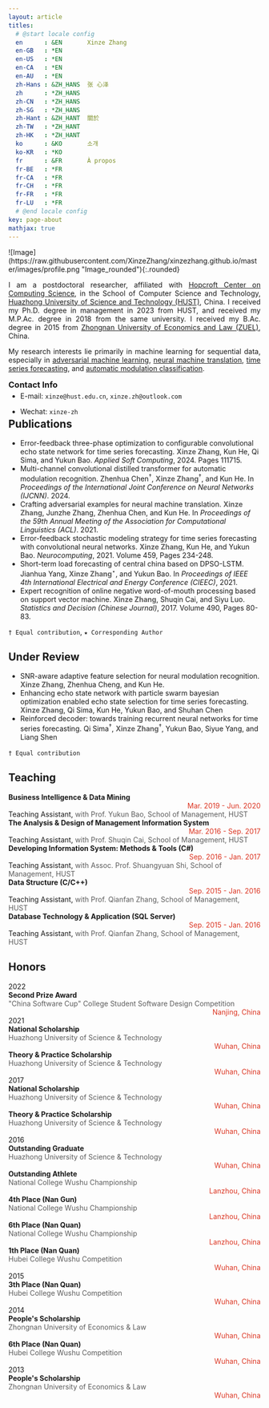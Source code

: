 ```yaml
---
layout: article
titles:
  # @start locale config
  en      : &EN       Xinze Zhang
  en-GB   : *EN
  en-US   : *EN
  en-CA   : *EN
  en-AU   : *EN
  zh-Hans : &ZH_HANS  张 心泽
  zh      : *ZH_HANS
  zh-CN   : *ZH_HANS
  zh-SG   : *ZH_HANS
  zh-Hant : &ZH_HANT  關於
  zh-TW   : *ZH_HANT
  zh-HK   : *ZH_HANT
  ko      : &KO       소개
  ko-KR   : *KO
  fr      : &FR       À propos
  fr-BE   : *FR
  fr-CA   : *FR
  fr-CH   : *FR
  fr-FR   : *FR
  fr-LU   : *FR
  # @end locale config
key: page-about
mathjax: true
---
```

<div class="grid-container">
<div class="grid grid--p-2">
<div class="cell cell--12 cell--md-3 " markdown='1'>
![Image](https://raw.githubusercontent.com/XinzeZhang/xinzezhang.github.io/master/images/profile.png "Image_rounded"){:.rounded}
</div>
<div class="cell cell--12 cell--md-auto" style="text-align: justify" markdown='1'>

I am a postdoctoral researcher, affiliated with [Hopcroft Center on Computing Science](http://mathcenter.hust.edu.cn/Research_Groups/John_Hopcroft_Lab_for_Data_Science.htm),  in the School of Computer Science and Technology, [Huazhong University of Science and Technology (HUST)](http://english.hust.edu.cn/), China. I received my Ph.D. degree in management in 2023 from HUST, and received my M.P.Ac. degree in 2018 from the same university. I received my B.Ac. degree in 2015 from [Zhongnan University of Economics and Law (ZUEL)](http://english.zuel.edu.cn//), China.

My research interests lie primarily in machine learning for sequential data, especially in [adversarial machine learning](https://en.wikipedia.org/wiki/Adversarial_machine_learning), [neural machine translation](https://en.wikipedia.org/wiki/Neural_machine_translation), [time series forecasting](https://en.wikipedia.org/wiki/Time_series#Prediction_and_forecasting), and [automatic modulation classification](https://link.springer.com/chapter/10.1007/978-3-319-44188-7_16).

<!-- Most recently, I focus on the adversarial attack for neural machine translation, randomness in deep neural network (DNN), and DNN based time series forecasting models. -->

</div>
</div>
</div>




<h3 style="margin-top: auto;margin-bottom: -10px;">Contact Info</h3>
<div class="grid grid--px-2" style="margin-top: -10px;margin-bottom: -25px;">
  <div class="cell cell--shrink" style="text-align: left" markdown="1">

- E-mail: `xinze@hust.edu.cn`, `xinze.zh@outlook.com`

</div>
  <div class="cell cell--shrink" style="text-align: left" markdown="1">


  - Wechat: `xinze-zh`

</div>
</div>


## Publications

- Error-feedback three-phase optimization to configurable convolutional echo state network for time series forecasting. <font color="#5D5D5D"><strong>Xinze Zhang</strong></font>, Kun He, Qi Sima, and Yukun Bao. *Applied Soft Computing*, 2024. Pages 111715.
- Multi-channel convolutional distilled transformer for automatic modulation recognition. Zhenhua Chen$^\dagger$, <font color="#5D5D5D"><strong>Xinze Zhang</strong></font>$^\dagger$, and Kun He. In *Proceedings of the International Joint Conference on Neural Networks (IJCNN)*. 2024.
- Crafting adversarial examples for neural machine translation. <font color="#5D5D5D"><strong>Xinze Zhang</strong></font>, Junzhe Zhang, Zhenhua Chen, and Kun He. In *Proceedings of the 59th Annual Meeting of the Association for Computational Linguistics (ACL)*. 2021.
- Error-feedback stochastic modeling strategy for time series forecasting with convolutional neural networks. <font color="#5D5D5D"><strong>Xinze Zhang</strong></font>, Kun He, and Yukun Bao. *Neurocomputing*, 2021. Volume 459, Pages 234-248.
- Short-term load forecasting of central china based on DPSO-LSTM. Jianhua Yang, <font color="#5D5D5D"><strong>Xinze Zhang</strong></font>$^\star$, and Yukun Bao. In *Proceedings of IEEE 4th International Electrical and Energy Conference (CIEEC)*, 2021.
- Expert recognition of online negative word-of-mouth processing based on support vector machine. <font color="#5D5D5D"><strong>Xinze Zhang</strong></font>, Shuqin Cai, and Siyu Luo. *Statistics and Decision (Chinese Journal)*, 2017. Volume 490, Pages 80-83.

`† Equal contribution`, `★ Corresponding Author`

## Under Review

<!-- - Crafting ${\*}{\*}{\*}$ adversarial examples for neural machine translation$$^\ast$$

    <font color="#5D5D5D"><strong>Xinze Zhang</strong></font>, Zhenhua Chen, and Kun He.

- Adversarial defense for neural machine translation with ${\*}{\*}{\*}$ word embeddings$$^\ast$$

    <font color="#5D5D5D"><strong>Xinze Zhang</strong></font>, Zhenhua Chen, and Kun He.

- Error-feedback triple-phase optimization to grow ${\*}{\*}{\*}$ for time series forecasting$$^\star$$

    <font color="#5D5D5D"><strong>Xinze Zhang</strong></font>, Kun He, Yukun Bao, and Qi Sima.

    `* Within the anonymity period.` -->

- SNR-aware adaptive feature selection for neural modulation recognition. <font color="#5D5D5D"><strong>Xinze Zhang</strong></font>, Zhenhua Cheng, and Kun He.
- Enhancing echo state network with particle swarm bayesian optimization enabled echo state selection for time series forecasting. <font color="#5D5D5D"><strong>Xinze Zhang</strong></font>, Qi Sima, Kun He, Yukun Bao, and Shuhan Chen
- Reinforced decoder: towards training recurrent neural networks for time series forecasting. Qi Sima$^\dagger$, <font color="#5D5D5D"><strong>Xinze Zhang</strong></font>$^\dagger$, Yukun Bao, Siyue Yang, and Liang Shen

`† Equal contribution`

<!-- - Multi-stage input selection of deep neural networks for time series forecasting$.$

    Xinze Zhang, Siyue Yang, Qi Sima, and Yukun Bao. -->

## Teaching

<div class="grid grid--px-1">

<div class="cell cell--12 cell--md-9" style="text-align: left" >
<b>Business Intelligence & Data Mining</b>
</div>
<div class="cell cell--12 cell--md-3 "  style="text-align: right;color:#DC3522">
Mar. 2019 - Jun. 2020
</div>
<div class="cell cell--12 cell--md-12 " style="text-align: left" >
Teaching Assistant, 
<font color="#5D5D5D">
with Prof. Yukun Bao, School of Management, HUST
</font>
</div>

<div class="cell cell--12 cell--md-9" style="text-align: left" >
<b>The Analysis & Design of Management Information System</b>
</div>
<div class="cell cell--12 cell--md-3 "  style="text-align: right;color:#DC3522">
Mar. 2016 - Sep. 2017
</div>
<div class="cell cell--12 cell--md-12 " style="text-align: left;display: inline-block;"  >
Teaching Assistant,
<font color="#5D5D5D">
with Prof. Shuqin Cai, School of Management, HUST
</font>
</div>

<div class="cell cell--12 cell--md-9" style="text-align: left" >
<b>Developing Information System: Methods & Tools (C#)</b>
</div>
<div class="cell cell--12 cell--md-3 "  style="text-align: right;color:#DC3522">
Sep. 2016 - Jan. 2017
</div>
<div class="cell cell--12 cell--md-12 " style="text-align: left" >
Teaching Assistant,
<font color="#5D5D5D">
with Assoc. Prof. Shuangyuan Shi, School of Management, HUST
</font>
</div>

<div class="cell cell--12 cell--md-9" style="text-align: left" >
<b>Data Structure (C/C++)</b>
</div>
<div class="cell cell--12 cell--md-3 "  style="text-align: right;color:#DC3522">
Sep. 2015 - Jan. 2016
</div>
<div class="cell cell--12 cell--md-12 " style="text-align: left" >
Teaching Assistant,
<font color="#5D5D5D">
with Prof. Qianfan Zhang, School of Management, HUST
</font>
</div>

<div class="cell cell--12 cell--md-9" style="text-align: left" >
<b>Database Technology & Application (SQL Server)</b>
</div>
<div class="cell cell--12 cell--md-3 "  style="text-align: right;color:#DC3522">
Sep. 2015 - Jan. 2016
</div>
<div class="cell cell--12 cell--md-12 " style="text-align: left" >
Teaching Assistant,
<font color="#5D5D5D">
with Prof. Qianfan Zhang, School of Management, HUST
</font>
</div>

</div>

## Honors

<div class="grid-container">
<div class="grid grid--px-1">

<div class="cell cell--12 cell--md-1 " >
2022
</div>
<div class="cell cell--12 cell--md-4" style="text-align: justify">
<b>Second Prize Award</b>
</div>
<div class="cell cell--12 cell--md-5" style="text-align: justify;color:#5D5D5D" >
"China Software Cup" College Student Software Design Competition
</div>
<div class="cell cell--12 cell--md-2" style="text-align: right;color:#DC3522" >
Nanjing, China
</div>

<div class="cell cell--12 cell--md-1 " >
2021
</div>
<div class="cell cell--12 cell--md-4" style="text-align: justify">
<b>National Scholarship</b>
</div>
<div class="cell cell--12 cell--md-5" style="text-align: justify;color:#5D5D5D" >
Huazhong University of Science & Technology
</div>
<div class="cell cell--12 cell--md-2" style="text-align: right;color:#DC3522" >
Wuhan, China
</div>

<div class="cell cell--12 cell--md-1 " >
</div>
<div class="cell cell--12 cell--md-4" style="text-align: justify" >
<b>Theory & Practice Scholarship</b>
</div>
<div class="cell cell--12 cell--md-5" style="text-align: justify;color:#5D5D5D" >
Huazhong University of Science & Technology
</div>
<div class="cell cell--12 cell--md-2" style="text-align: right;color:#DC3522" >
Wuhan, China
</div>

<div class="cell cell--12 cell--md-1 " >
2017
</div>
<div class="cell cell--12 cell--md-4" style="text-align: justify" >
<b>National Scholarship</b>
</div>
<div class="cell cell--12 cell--md-5" style="text-align: justify;color:#5D5D5D" >
Huazhong University of Science & Technology
</div>
<div class="cell cell--12 cell--md-2" style="text-align: right;color:#DC3522" >
Wuhan, China
</div>

<div class="cell cell--12 cell--md-1 " >

</div>
<div class="cell cell--12 cell--md-4" style="text-align: justify" >
<b>Theory & Practice Scholarship</b>
</div>
<div class="cell cell--12 cell--md-5" style="text-align: justify;color:#5D5D5D" >
Huazhong University of Science & Technology
</div>
<div class="cell cell--12 cell--md-2" style="text-align: right;color:#DC3522" >
Wuhan, China
</div>




<div class="cell cell--12 cell--md-1 " >
2016
</div>
<div class="cell cell--12 cell--md-4" style="text-align: justify" >
<b>Outstanding Graduate </b>
</div>
<div class="cell cell--12 cell--md-5" style="text-align: justify;color:#5D5D5D" >
Huazhong University of Science & Technology
</div>
<div class="cell cell--12 cell--md-2" style="text-align: right;color:#DC3522" >
Wuhan, China
</div>

<div class="cell cell--12 cell--md-1 " >

</div>
<div class="cell cell--12 cell--md-4" style="text-align: justify" >
<b>Outstanding Athlete </b>
</div>
<div class="cell cell--12 cell--md-5" style="text-align: justify;color:#5D5D5D" >
National College Wushu Championship
</div>
<div class="cell cell--12 cell--md-2" style="text-align: right;color:#DC3522" >
Lanzhou, China
</div>




<div class="cell cell--12 cell--md-1 " >

</div>
<div class="cell cell--12 cell--md-4" style="text-align: justify" >
<b>4th Place (Nan Gun)</b>
</div>
<div class="cell cell--12 cell--md-5" style="text-align: justify;color:#5D5D5D" >
National College Wushu Championship
</div>
<div class="cell cell--12 cell--md-2" style="text-align: right;color:#DC3522" >
Lanzhou, China
</div>




<div class="cell cell--12 cell--md-1 " >

</div>
<div class="cell cell--12 cell--md-4" style="text-align: justify" >
<b>6th Place (Nan Quan)</b>
</div>
<div class="cell cell--12 cell--md-5" style="text-align: justify;color:#5D5D5D" >
National College Wushu Championship
</div>
<div class="cell cell--12 cell--md-2" style="text-align: right;color:#DC3522" >
Lanzhou, China
</div>




<div class="cell cell--12 cell--md-1 " >

</div>
<div class="cell cell--12 cell--md-4" style="text-align: justify" >
<b>1th Place (Nan Quan)</b>
</div>
<div class="cell cell--12 cell--md-5" style="text-align: justify;color:#5D5D5D" >
Hubei College Wushu Competition
</div>
<div class="cell cell--12 cell--md-2" style="text-align: right;color:#DC3522" >
Wuhan, China
</div>




<div class="cell cell--12 cell--md-1 " >
2015
</div>
<div class="cell cell--12 cell--md-4" style="text-align: justify" >
<b>3th Place (Nan Quan)</b>
</div>
<div class="cell cell--12 cell--md-5" style="text-align: justify;color:#5D5D5D" >
Hubei College Wushu Competition
</div>
<div class="cell cell--12 cell--md-2" style="text-align: right;color:#DC3522" >
Wuhan, China
</div>

<div class="cell cell--12 cell--md-1 " >
2014
</div>
<div class="cell cell--12 cell--md-4" style="text-align: justify" >
<b>People's Scholarship</b>
</div>
<div class="cell cell--12 cell--md-5" style="text-align: justify;color:#5D5D5D" >
Zhongnan University of Economics & Law
</div>
<div class="cell cell--12 cell--md-2" style="text-align: right;color:#DC3522" >
Wuhan, China
</div>

<div class="cell cell--12 cell--md-1 " >
</div>
<div class="cell cell--12 cell--md-4" style="text-align: justify" >
<b>6th Place (Nan Quan)</b>
</div>
<div class="cell cell--12 cell--md-5" style="text-align: justify;color:#5D5D5D" >
Hubei College Wushu Competition
</div>
<div class="cell cell--12 cell--md-2" style="text-align: right;color:#DC3522" >
Wuhan, China
</div>

<div class="cell cell--12 cell--md-1 " >
2013
</div>
<div class="cell cell--12 cell--md-4" style="text-align: justify" >
<b>People's Scholarship</b>
</div>
<div class="cell cell--12 cell--md-5" style="text-align: justify;color:#5D5D5D" >
Zhongnan University of Economics & Law
</div>
<div class="cell cell--12 cell--md-2" style="text-align: right;color:#DC3522" >
Wuhan, China
</div>

</div>
</div>
